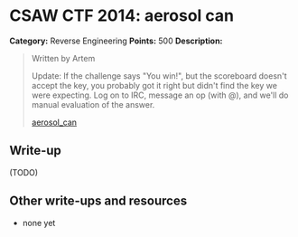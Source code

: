 # CSAW CTF 2014: aerosol can

**Category:** Reverse Engineering
**Points:** 500
**Description:**

> Written by Artem
>
> Update: If the challenge says "You win!", but the scoreboard doesn't accept the key, you probably got it right but didn't find the key we were expecting. Log on to IRC, message an op (with @), and we'll do manual evaluation of the answer.
>
> [aerosol_can](aerosol_can)

## Write-up

(TODO)

## Other write-ups and resources

* none yet
